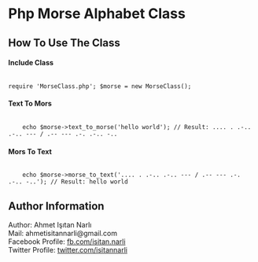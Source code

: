 <h1>Php Morse Alphabet Class</h1>

<h2>How To Use The Class</h2>

<h4>Include Class</h4>
<code>
require 'MorseClass.php'; $morse = new MorseClass();
</code>

<h4>Text To Mors</h4>
<code>
    echo $morse->text_to_morse('hello world'); // Result: .... . .-.. .-.. --- / .-- --- .-. .-.. -..
</code>

<h4>Mors To Text</h4>
<code>
    echo $morse->morse_to_text('.... . .-.. .-.. --- / .-- --- .-. .-.. -..'); // Result: hello world
</code>

<h2>Author Information</h2>
<span>Author: Ahmet Işıtan Narlı</span>
<br>
<span>Mail: ahmetisitannarli@gmail.com</span>
<br>
<span>Facebook Profile: <a href="https://facebook.com/isitan.narli">fb.com/isitan.narli</a></span>
<br>
<span>Twitter Profile: <a href="https://twitter.com/isitannarli">twitter.com/isitannarli</a></span>

